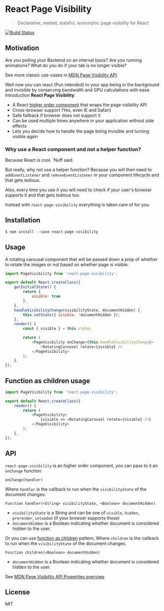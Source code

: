 # React Page Visibility
> Declarative, nested, stateful, isomorphic page visibility for React

[![Build Status](https://travis-ci.org/pgilad/react-page-visibility.svg?branch=master)](https://travis-ci.org/pgilad/react-page-visibility)

## Motivation

Are you polling your Backend on an interval basis? Are you running animations? What do you do if your tab is no longer visible?

See more classic use-cases in [MDN Page Visibility API](https://developer.mozilla.org/en-US/docs/Web/API/Page_Visibility_API#Use_cases).

Well now you can react (Pun intended) to your app being in the background and invisible by conserving bandwidth and GPU calculations with ease.
Introduction **React Page Visibility**:

- A React [higher order component](https://medium.com/@franleplant/react-higher-order-components-in-depth-cf9032ee6c3e) that wraps the page visibility API
- Cross-browser support (Yes, even IE and Safari)
- Safe fallback if browser does not support it
- Can be used multiple times anywhere in your application without side effects
- Lets you decide how to handle the page being invisible and turning visible again

### Why use a React component and not a helper function?

Because React is cool. 'Nuff said.

But really, why not use a helper function?
Because you will then need to `addEventListener` and `removeEventListener` in your component lifecycle and that gets tedious.

Also, every time you use it you will need to check if your user's browser supports it and that gets tedious too.

Instead with `react-page-visibility` everything is taken care of for you.

## Installation

```js
$ npm install --save react-page-visibility
```

## Usage

A rotating carousal component that will be passed down a prop of whether to rotate the images
or not based on whether page is visible.

```js
import PageVisibility from 'react-page-visibility';

export default React.createClass({
    getInitialState() {
        return {
            visible: true
        },
    },
    handleVisibilityChange(visibilityState, documentHidden) {
        this.setState({ visible: !documentHidden });
    },
    render() {
        const { visible } = this.state;

        return (
            <PageVisibility onChange={this.handleVisibilityChange}>
                <RotatingCarousel rotate={visible} />
            </PageVisibility>
        );
    },
});
```

## Function as children usage

```js
import PageVisibility from 'react-page-visibility';

export default React.createClass({
    render() {
        return (
            <PageVisibility>
                {visible => <RotatingCarousel rotate={visible} />}
            </PageVisibility>
        );
    },
});
```

## API

`react-page-visibility` is an higher order component, you can pass to it an `onChange` function:

`onChange(handler)`

Where `handler` is the callback to run when the `visibilityState` of the document changes:

`Function handler(<String> visibilityState, <Boolean> documentHidden)`

- `visibilityState` is a String and can be one of `visible`, `hidden`, `prerender`, `unloaded` (if your browser supports those)
- `documentHidden` is a Boolean indicating whether document is considered hidden to the user.

Or you can use [function as children](https://reactpatterns.com/#function-as-children) pattern, Where `children` is the callback to run when the `visibilityState` of the document changes.

`Function children(<Boolean> documentHidden)`
- `documentHidden` is a Boolean indicating whether document is considered hidden to the user.


See [MDN Page Visibility API Properties overview](https://developer.mozilla.org/en-US/docs/Web/API/Page_Visibility_API#Properties_overview)

## License

MIT
